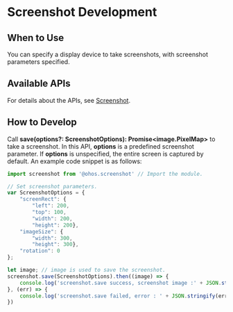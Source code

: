 # Screenshot Development

## When to Use

You can specify a display device to take screenshots, with screenshot parameters specified.

## Available APIs

For details about the APIs, see [Screenshot](../reference/apis/js-apis-screenshot.md).

## How to Develop

Call **save(options?: ScreenshotOptions): Promise<image.PixelMap>** to take a screenshot. In this API, **options** is a predefined screenshot parameter. If **options** is unspecified, the entire screen is captured by default. An example code snippet is as follows:

```js
import screenshot from '@ohos.screenshot' // Import the module.

// Set screenshot parameters.
var ScreenshotOptions = {
	"screenRect": {
		"left": 200,
		"top": 100,
		"width": 200,
		"height": 200},
	"imageSize": {
		"width": 300,
		"height": 300},
	"rotation": 0
};

let image; // image is used to save the screenshot.
screenshot.save(ScreenshotOptions).then((image) => {
	console.log('screenshot.save success, screenshot image :' + JSON.stringify(image));
}, (err) => {
    console.log('screenshot.save failed, error : ' + JSON.stringify(err));
})
```
